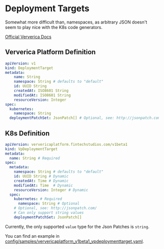 # Deployment Targets

Somewhat more difficult than, namespaces, as arbitrary JSON doesn't 
seem to play nice with the K8s code generators.

[Official Ververica Docs](https://docs.ververica.com/administration/deployment_targets.html)

## Ververica Platform Definition

```yaml
apiVersion: v1
kind: DeploymentTarget
metadata:
    name: String
    namespace: String # defaults to "default"
    id: UUID String
    createdAt: ISO8601 String
    modifiedAt: ISO8601 String
    resourceVersion: Integer
spec:
  kubernetes:
    namespace: String
  deploymentPatchSet: JsonPatch[] # Optional, see: http://jsonpatch.com/
```

## K8s Definition

```yaml
apiVersion: ververicaplatform.fintechstudios.com/v1beta1
kind: VpDeploymentTarget
metadata:
  name: String # Required
spec:
  metadata:
    namespace: String # defaults to "default"
    id: UUID String # Dynamic
    createdAt: Time # Dynamic
    modifiedAt: Time  # Dynamic
    resourceVersion: Integer # Dynamic
  spec:
    kubernetes: # Required
      namespace: String # Optional
    # Optional, see: http://jsonpatch.com/
    # Can only support string values
    deploymentPatchSet: JsonPatch[]
```

Currently, the only supported `value` type for the Json Patches is `string`.

You can find an example in [config/samples/ververicaplatform_v1beta1_vpdeploymenttarget.yaml](../../config/samples/ververicaplatform_v1beta1_vpdeploymenttarget.yaml).
